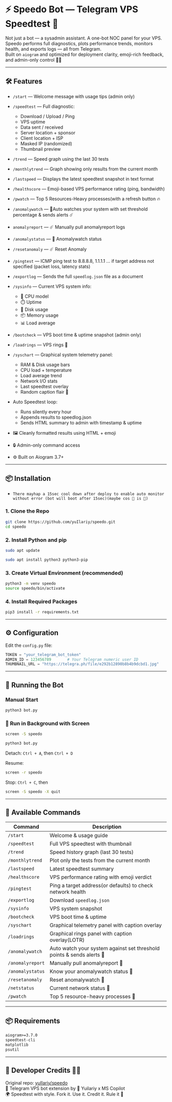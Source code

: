# ⚡ Speedo Bot — Telegram VPS Speedtest 📡

Not just a bot — a sysadmin assistant. A one-bot NOC panel for your VPS.  
Speedo performs full diagnostics, plots performance trends, monitors health, and exports logs — all from Telegram.  
Built on `aiogram` and optimized for deployment clarity, emoji-rich feedback, and admin-only control 👑🤩

---

## 🛠️ Features

- `/start` — Welcome message with usage tips (admin only)
- `/speedtest` — Full diagnostic:
  - Download / Upload / Ping
  - VPS uptime
  - Data sent / received
  - Server location + sponsor
  - Client location + ISP
  - Masked IP (randomized)
  - Thumbnail preview
- `/trend` — Speed graph using the last 30 tests
- `/monthlytrend` — Graph showing only results from the current month
- `/lastspeed` — Displays the latest speedtest snapshot in text format
- `/healthscore` — Emoji-based VPS performance rating (ping, bandwidth)
- `/pwatch` — Top 5 Resources-Heavy processes(with a refresh button 🔥
- `/anomalywatch` — 👻Auto watches your system with set threshold percentage & sends alerts ☄️
- `anomalyreport` — ☄️ Manually pull anomalyreport logs
- `/anomalystatus` — 👻 Anomalywatch status
- `/resetanomaly` — ☄️ Reset Anomaly 
- `/pingtest` — ICMP ping test to 8.8.8.8, 1.1.1.1 ... if target address not specified (packet loss, latency stats)
- `/exportlog` — Sends the full `speedlog.json` file as a document
- `/sysinfo` — Current VPS system info:
  - 🧠 CPU model
  - ⏱️ Uptime
  - 💾 Disk usage
  - 📦 Memory usage
  - 📊 Load average
  
- `/bootcheck` — VPS boot time & uptime snapshot (admin only)

-  `/loadrings` — VPS rings  💍

- `/syschart` — Graphical system telemetry panel:
  - RAM & Disk usage bars
  - CPU load + temperature
  - Load average trend
  - Network I/O stats
  - Last speedtest overlay
  - Random caption flair 🤩

- Auto Speedtest loop:
  - Runs silently every hour
  - Appends results to speedlog.json
  - Sends HTML summary to admin with timestamp & uptime
    
- 🖼️ Cleanly formatted results using HTML + emoji
- 🔒 Admin-only command access
- ⚙️ Built on Aiogram 3.7+

---

## 📦 Installation

 - `There mayhap a 15sec cool down after deploy to enable auto monitor without error (bot will boot after 15sec)(maybe cos 🦔 is 👑)`

### 1. Clone the Repo

```bash
git clone https://github.com/yuIlariy/speedo.git
cd speedo
```

### 2. Install Python and pip

```bash
sudo apt update
```
```bash
sudo apt install python3 python3-pip
```

### 3. Create Virtual Environment (recommended)

```bash
python3 -m venv speedo
source speedo/bin/activate
```

### 4. Install Required Packages

```bash
pip3 install -r requirements.txt
```

---

## ⚙️ Configuration

Edit the `config.py` file:

```python
TOKEN = "your_telegram_bot_token"
ADMIN_ID = 123456789       # Your Telegram numeric user ID
THUMBNAIL_URL = "https://telegra.ph/file/e292b12890b8b4b9dcbd1.jpg"
```

---

## 🚀 Running the Bot

### Manual Start

```bash
python3 bot.py
```

### 🧠 Run in Background with Screen

```bash
screen -S speedo
```
```bash
python3 bot.py
```

Detach: `Ctrl + A`, then `Ctrl + D`  

Resume: 
```bash
screen -r speedo
```
Stop: `Ctrl + C`, then 
```bash
screen -S speedo -X quit
```

---

## 🧪 Available Commands

| Command           | Description                                      |
|-------------------|--------------------------------------------------|
| `/start`          | Welcome & usage guide                           |
| `/speedtest`      | Full VPS speedtest with thumbnail                |
| `/trend`          | Speed history graph (last 30 tests)              |
| `/monthlytrend`   | Plot only the tests from the current month       |
| `/lastspeed`      | Latest speedtest summary                        |
| `/healthscore`    | VPS performance rating with emoji verdict        |
| `/pingtest`       | Ping a target address(or defaults) to check network health             |
| `/exportlog`      | Download `speedlog.json`                         |
| `/sysinfo`        | VPS system snapshot                             |
| `/bootcheck`      | VPS boot time & uptime                           |
| `/syschart`      | Graphical telemetry panel with caption overlay |
| `/loadrings`      | Graphical rings panel with caption overlay(LOTR)|
| `/anomalywatch`      | Auto watch your system against set threshold points & sends alerts 👻 |
| `/anomalyreport`      | Manually pull anomalyreport 👻 |
| `/anomalystatus`      | Know your anomalywatch status 👻 |
| `/resetanomaly`      | Reset anomalywatch  👻 |
| `/netstatus`      | Current network status 👻 |
| `/pwatch`      | Top 5 resource-heavy processes 👻 |

---

## 📦 Requirements

```txt
aiogram>=3.7.0
speedtest-cli
matplotlib
psutil
```

---

## 📎 Developer Credits 🤩🚨

Original repo: [yuIlariy/speedo](https://github.com/yuIlariy/speedo)  
🍥 Telegram VPS bot extension by 🧠 Yuilariy x MS Copilot  
🌍 Speedtest with style. Fork it. Use it. Credit it. Rule it 👑

